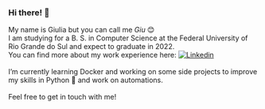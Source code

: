 ### Hi there! 👋

My name is Giulia but you can call me _Giu_ 😊
</br>
I am studying for a B. S. in Computer Science at the Federal University of Rio Grande do Sul and expect to graduate in 2022.
</br>
You can find more about my work experience here: [![Linkedin](https://i.stack.imgur.com/gVE0j.png)](https://www.linkedin.com/in/giuliagiozza/en-us)
</br>
</br>
I’m currently learning Docker and working on some side projects to improve my skills in Python 💚 and work on automations.
</br>
</br>
Feel free to get in touch with me!

<!-- MOST USED LANGUAGES
<a href="https://github.com/Gurupreet">
  <img align="center" src="https://github-readme-stats.vercel.app/api/top-langs/?username=giugiozza&theme=dracula&hide_langs_below=1" />
</a>
-->

<!--- PROFILE VIEWS
![](https://komarev.com/ghpvc/?username=giugiozza&color=006bed)
-->
